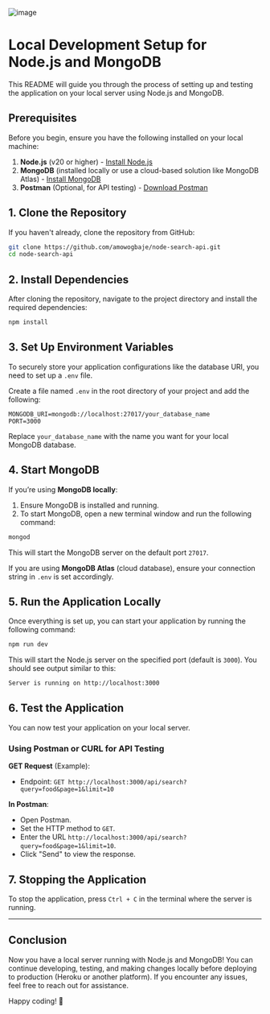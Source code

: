 ![image](https://github.com/user-attachments/assets/f2ebbdaf-7384-4fc6-8e10-8df58d4515a7)

# Local Development Setup for Node.js and MongoDB

This README will guide you through the process of setting up and testing the application on your local server using Node.js and MongoDB.

## Prerequisites

Before you begin, ensure you have the following installed on your local machine:

1. **Node.js** (v20 or higher) - [Install Node.js](https://nodejs.org/en/)
2. **MongoDB** (installed locally or use a cloud-based solution like MongoDB Atlas) - [Install MongoDB](https://www.mongodb.com/try/download/community)
3. **Postman** (Optional, for API testing) - [Download Postman](https://www.postman.com/downloads/)

## 1. Clone the Repository

If you haven't already, clone the repository from GitHub:

```bash
git clone https://github.com/amowogbaje/node-search-api.git
cd node-search-api
```

## 2. Install Dependencies

After cloning the repository, navigate to the project directory and install the required dependencies:

```bash
npm install
```

## 3. Set Up Environment Variables

To securely store your application configurations like the database URI, you need to set up a `.env` file. 

Create a file named `.env` in the root directory of your project and add the following:

```plaintext
MONGODB_URI=mongodb://localhost:27017/your_database_name
PORT=3000
```

Replace `your_database_name` with the name you want for your local MongoDB database.

## 4. Start MongoDB

If you’re using **MongoDB locally**:

1. Ensure MongoDB is installed and running.
2. To start MongoDB, open a new terminal window and run the following command:

```bash
mongod
```

This will start the MongoDB server on the default port `27017`.

If you are using **MongoDB Atlas** (cloud database), ensure your connection string in `.env` is set accordingly.

## 5. Run the Application Locally

Once everything is set up, you can start your application by running the following command:

```bash
npm run dev
```

This will start the Node.js server on the specified port (default is `3000`). You should see output similar to this:

```bash
Server is running on http://localhost:3000
```

## 6. Test the Application

You can now test your application on your local server.

### Using Postman or CURL for API Testing

 **GET Request** (Example):
   - Endpoint: `GET http://localhost:3000/api/search?query=food&page=1&limit=10`

   **In Postman**:
   - Open Postman.
   - Set the HTTP method to `GET`.
   - Enter the URL `http://localhost:3000/api/search?query=food&page=1&limit=10`.
   - Click "Send" to view the response.



## 7. Stopping the Application

To stop the application, press `Ctrl + C` in the terminal where the server is running.

---

## Conclusion

Now you have a local server running with Node.js and MongoDB! You can continue developing, testing, and making changes locally before deploying to production (Heroku or another platform). If you encounter any issues, feel free to reach out for assistance.

Happy coding! 🎉
